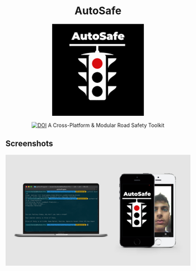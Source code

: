 <div align="center">
  
# AutoSafe

<img src="./Logo.png" height="250px" width="250px">

[![DOI](https://zenodo.org/badge/DOI/10.5281/zenodo.3710947.svg)](https://doi.org/10.5281/zenodo.3710947) A Cross-Platform & Modular Road Safety Toolkit

</div>

## Screenshots

<img src="main.png">
